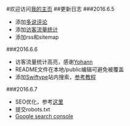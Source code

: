#欢迎访问[我的主页](http://benja.info/)
##更新日志
###2016.6.5
* 添加[多说评论](http://duoshuo.com/)<br/>
* 添加[访客流量统计](https://violetlove.github.io/2016/03/25/Hexo%E4%BC%98%E5%8C%96%EF%BC%885%EF%BC%89%EF%BC%9A%E6%B7%BB%E5%8A%A0%E7%BD%91%E7%AB%99%E8%AE%BF%E9%97%AE%E7%BB%9F%E8%AE%A1/)<br/>
* 添加rss和sitemap

###2016.6.6
* 访客流量统计高亮，感谢[Yohann](https://violetlove.github.io/)
* README文件在本地/public编辑可避免被覆盖
* 添加[Swiftype](https://swiftype.com/)站内搜索，[参考教程](http://benja.info/2016/06/06/Hexo%E5%88%A9%E7%94%A8swiftype%E4%B8%BAlandscape-plus%E6%B7%BB%E5%8A%A0%E7%AB%99%E5%86%85%E6%90%9C%E7%B4%A2/)

###2016.6.7
* SEO优化，参考[这里](http://www.jianshu.com/p/86557c34b671)
 * 提交robots.txt
 * [Google search console](https://www.google.com/webmasters/tools/home?hl=zh-CN)